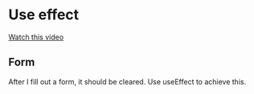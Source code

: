 # Use effect

[Watch this video](https://youtu.be/0ZJgIjIuY7U)

## Form

After I fill out a form, it should be cleared. Use useEffect to achieve this.
